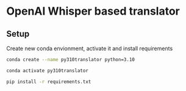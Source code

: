 # OpenAI Whisper based translator

## Setup 

Create new conda envionment, activate it and install requirements

```bash
conda create --name py310translator python=3.10

conda activate py310translator

pip install -r requirements.txt
```